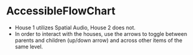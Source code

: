 # AccessibleFlowChart
* House 1 utilizes Spatial Audio, House 2 does not.
* In order to interact with the houses, use the arrows to toggle between parents and children (up/down arrow) and across other items of the same level.

